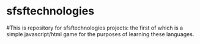 # sfsftechnologies

#This is repository for sfsftechnologies projects: the first of which is a simple javascript/html game for the purposes of learning these languages. 
